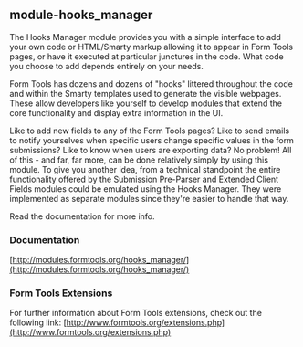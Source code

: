 ## module-hooks_manager

The Hooks Manager module provides you with a simple interface to add your own code or HTML/Smarty markup allowing it to appear in Form Tools pages, or have it executed at particular junctures in the code. What code you choose to add depends entirely on your needs.

Form Tools has dozens and dozens of "hooks" littered throughout the code and within the Smarty templates used to generate the visible webpages. These allow developers like yourself to develop modules that extend the core functionality and display extra information in the UI.

Like to add new fields to any of the Form Tools pages? Like to send emails to notify yourselves when specific users change specific values in the form submissions? Like to know when users are exporting data? No problem! All of this - and far, far more, can be done relatively simply by using this module. To give you another idea, from a technical standpoint the entire functionality offered by the Submission Pre-Parser and Extended Client Fields modules could be emulated using the Hooks Manager. They were implemented as separate modules since they're easier to handle that way.

Read the documentation for more info.

### Documentation

[http://modules.formtools.org/hooks_manager/](http://modules.formtools.org/hooks_manager/)

### Form Tools Extensions

For further information about Form Tools extensions, check out the following link:
[http://www.formtools.org/extensions.php](http://www.formtools.org/extensions.php)
